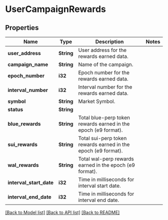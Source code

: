 # UserCampaignRewards

## Properties

Name | Type | Description | Notes
------------ | ------------- | ------------- | -------------
**user_address** | **String** | User address for the rewards earned data. | 
**campaign_name** | **String** | Name of the campaign. | 
**epoch_number** | **i32** | Epoch number for the rewards earned data. | 
**interval_number** | **i32** | Interval number for the rewards earned data. | 
**symbol** | **String** | Market Symbol. | 
**status** | **String** |  | 
**blue_rewards** | **String** | Total blue-perp token rewards earned in the epoch (e9 format). | 
**sui_rewards** | **String** | Total sui-perp token rewards earned in the epoch (e9 format). | 
**wal_rewards** | **String** | Total wal-perp rewards earned in the epoch (e9 format). | 
**interval_start_date** | **i32** | Time in milliseconds for interval start date. | 
**interval_end_date** | **i32** | Time in milliseconds for interval end date. | 

[[Back to Model list]](../README.md#documentation-for-models) [[Back to API list]](../README.md#documentation-for-api-endpoints) [[Back to README]](../README.md)


